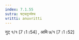 ```yaml
---
index: 7.1.55
sutra: षट्चतुर्भ्यश्च
vritti: anuvritti
---
```


 नुट् १/१ [7।1।54] , आमि ७/१ [7।1।52]